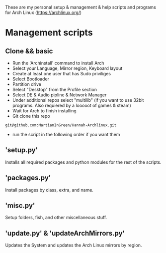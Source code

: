 These are my personal setup & management & help scripts and programs for Arch Linux (https://archlinux.org/)

# Management scripts

## Clone && basic
- Run the 'Archinstall' command to install Arch
- Select your Language, Mirror region, Keyboard layout
- Create at least one user that has Sudo priviliges
- Select Bootloader
- Partition drive
- Select "Desktop" from the Profile section
- Select DE & Audio pipline & Network Manager
- Under additional repos select "multilib" (if you want to use 32bit programs. Also requiered by a looooot of games & steam)
- Wait for Arch to finish installing
- Git clone this repo
```
git@github.com:MartianInGreen/Hannah-Archlinux.git
```
- run the script in the following order if you want them

## 'setup.py'
Installs all required packages and python modules for the rest of the scripts.

## 'packages.py'
Install packages by class, extra, and name.

## 'misc.py'
Setup folders, fish, and other miscellaneous stuff.

## 'update.py' & 'updateArchMirrors.py'
Updates the System and updates the Arch Linux mirrors by region.